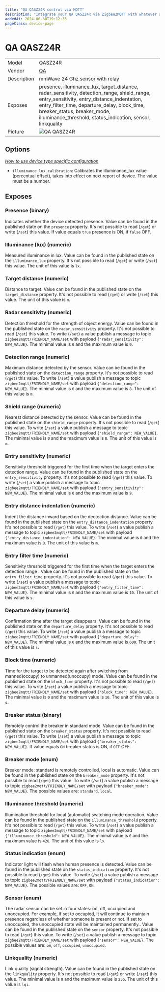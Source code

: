```yaml
---
title: "QA QASZ24R control via MQTT"
description: "Integrate your QA QASZ24R via Zigbee2MQTT with whatever smart home infrastructure you are using without the vendor's bridge or gateway."
addedAt: 2024-06-30T19:12:33
pageClass: device-page
---
```


<!-- !!!! -->
<!-- ATTENTION: This file is auto-generated through docgen! -->
<!-- You can only edit the "Notes"-Section between the two comment lines "Notes BEGIN" and "Notes END". -->
<!-- Do not use h1 or h2 heading within "## Notes"-Section. -->
<!-- !!!! -->

# QA QASZ24R

|     |     |
|-----|-----|
| Model | QASZ24R  |
| Vendor  | [QA](/supported-devices/#v=QA)  |
| Description | mmWave 24 Ghz sensor with relay |
| Exposes | presence, illuminance_lux, target_distance, radar_sensitivity, detection_range, shield_range, entry_sensitivity, entry_distance_indentation, entry_filter_time, departure_delay, block_time, breaker_status, breaker_mode, illuminance_threshold, status_indication, sensor, linkquality |
| Picture | ![QA QASZ24R](https://www.zigbee2mqtt.io/images/devices/QASZ24R.png) |


<!-- Notes BEGIN: You can edit here. Add "## Notes" headline if not already present. -->


<!-- Notes END: Do not edit below this line -->



## Options
*[How to use device type specific configuration](../guide/configuration/devices-groups.md#specific-device-options)*

* `illuminance_lux_calibration`: Calibrates the illuminance_lux value (percentual offset), takes into effect on next report of device. The value must be a number.


## Exposes

### Presence (binary)
Indicates whether the device detected presence.
Value can be found in the published state on the `presence` property.
It's not possible to read (`/get`) or write (`/set`) this value.
If value equals `true` presence is ON, if `false` OFF.

### Illuminance (lux) (numeric)
Measured illuminance in lux.
Value can be found in the published state on the `illuminance_lux` property.
It's not possible to read (`/get`) or write (`/set`) this value.
The unit of this value is `lx`.

### Target distance (numeric)
Distance to target.
Value can be found in the published state on the `target_distance` property.
It's not possible to read (`/get`) or write (`/set`) this value.
The unit of this value is `m`.

### Radar sensitivity (numeric)
Detection threshold for the strength of object energy.
Value can be found in the published state on the `radar_sensitivity` property.
It's not possible to read (`/get`) this value.
To write (`/set`) a value publish a message to topic `zigbee2mqtt/FRIENDLY_NAME/set` with payload `{"radar_sensitivity": NEW_VALUE}`.
The minimal value is `0` and the maximum value is `9`.

### Detection range (numeric)
Maximum distance detected by the sensor.
Value can be found in the published state on the `detection_range` property.
It's not possible to read (`/get`) this value.
To write (`/set`) a value publish a message to topic `zigbee2mqtt/FRIENDLY_NAME/set` with payload `{"detection_range": NEW_VALUE}`.
The minimal value is `0` and the maximum value is `8`.
The unit of this value is `m`.

### Shield range (numeric)
Nearest distance detected by the sensor.
Value can be found in the published state on the `shield_range` property.
It's not possible to read (`/get`) this value.
To write (`/set`) a value publish a message to topic `zigbee2mqtt/FRIENDLY_NAME/set` with payload `{"shield_range": NEW_VALUE}`.
The minimal value is `0` and the maximum value is `8`.
The unit of this value is `m`.

### Entry sensitivity (numeric)
Sensitivity threshold triggered for the first time when the target enters the detection range.
Value can be found in the published state on the `entry_sensitivity` property.
It's not possible to read (`/get`) this value.
To write (`/set`) a value publish a message to topic `zigbee2mqtt/FRIENDLY_NAME/set` with payload `{"entry_sensitivity": NEW_VALUE}`.
The minimal value is `0` and the maximum value is `9`.

### Entry distance indentation (numeric)
Indent the distance inward based on the dectection distance.
Value can be found in the published state on the `entry_distance_indentation` property.
It's not possible to read (`/get`) this value.
To write (`/set`) a value publish a message to topic `zigbee2mqtt/FRIENDLY_NAME/set` with payload `{"entry_distance_indentation": NEW_VALUE}`.
The minimal value is `0` and the maximum value is `8`.
The unit of this value is `m`.

### Entry filter time (numeric)
Sensitivity threshold triggered for the first time when the target enters the detection range .
Value can be found in the published state on the `entry_filter_time` property.
It's not possible to read (`/get`) this value.
To write (`/set`) a value publish a message to topic `zigbee2mqtt/FRIENDLY_NAME/set` with payload `{"entry_filter_time": NEW_VALUE}`.
The minimal value is `0` and the maximum value is `10`.
The unit of this value is `s`.

### Departure delay (numeric)
Confirmation time after the target disappears.
Value can be found in the published state on the `departure_delay` property.
It's not possible to read (`/get`) this value.
To write (`/set`) a value publish a message to topic `zigbee2mqtt/FRIENDLY_NAME/set` with payload `{"departure_delay": NEW_VALUE}`.
The minimal value is `0` and the maximum value is `600`.
The unit of this value is `s`.

### Block time (numeric)
Time for the target to be detected again after switching from manned(occupy) to unmanned(unoccupy) mode.
Value can be found in the published state on the `block_time` property.
It's not possible to read (`/get`) this value.
To write (`/set`) a value publish a message to topic `zigbee2mqtt/FRIENDLY_NAME/set` with payload `{"block_time": NEW_VALUE}`.
The minimal value is `0` and the maximum value is `10`.
The unit of this value is `s`.

### Breaker status (binary)
Remotely control the breaker in standard mode.
Value can be found in the published state on the `breaker_status` property.
It's not possible to read (`/get`) this value.
To write (`/set`) a value publish a message to topic `zigbee2mqtt/FRIENDLY_NAME/set` with payload `{"breaker_status": NEW_VALUE}`.
If value equals `ON` breaker status is ON, if `OFF` OFF.

### Breaker mode (enum)
Breaker mode: standard is remotely controlled, local is automatic.
Value can be found in the published state on the `breaker_mode` property.
It's not possible to read (`/get`) this value.
To write (`/set`) a value publish a message to topic `zigbee2mqtt/FRIENDLY_NAME/set` with payload `{"breaker_mode": NEW_VALUE}`.
The possible values are: `standard`, `local`.

### Illuminance threshold (numeric)
Illumination threshold for local (automatic) switching mode operation.
Value can be found in the published state on the `illuminance_threshold` property.
It's not possible to read (`/get`) this value.
To write (`/set`) a value publish a message to topic `zigbee2mqtt/FRIENDLY_NAME/set` with payload `{"illuminance_threshold": NEW_VALUE}`.
The minimal value is `0` and the maximum value is `420`.
The unit of this value is `lx`.

### Status indication (enum)
Indicator light will flash when human presence is detected.
Value can be found in the published state on the `status_indication` property.
It's not possible to read (`/get`) this value.
To write (`/set`) a value publish a message to topic `zigbee2mqtt/FRIENDLY_NAME/set` with payload `{"status_indication": NEW_VALUE}`.
The possible values are: `OFF`, `ON`.

### Sensor (enum)
The radar sensor can be set in four states: on, off, occupied and unoccupied. For example, if set to occupied, it will continue to maintain presence regardless of whether someone is present or not. If set to unoccupied, the unoccupied state will be maintained permanently..
Value can be found in the published state on the `sensor` property.
It's not possible to read (`/get`) this value.
To write (`/set`) a value publish a message to topic `zigbee2mqtt/FRIENDLY_NAME/set` with payload `{"sensor": NEW_VALUE}`.
The possible values are: `on`, `off`, `occupied`, `unoccupied`.

### Linkquality (numeric)
Link quality (signal strength).
Value can be found in the published state on the `linkquality` property.
It's not possible to read (`/get`) or write (`/set`) this value.
The minimal value is `0` and the maximum value is `255`.
The unit of this value is `lqi`.

